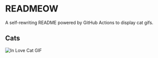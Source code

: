 # READMEOW

A self-rewriting README powered by GitHub Actions to display cat gifs.

## Cats

![In Love Cat GIF](https://media3.giphy.com/media/v1.Y2lkPTlhY2QwMmRhcW9oN290cTBwd2hhbW5zOHk4NnFvbXpncWo0eGs4NWJscDNsMmE0NyZlcD12MV9naWZzX3NlYXJjaCZjdD1n/MDJ9IbxxvDUQM/200.gif)
